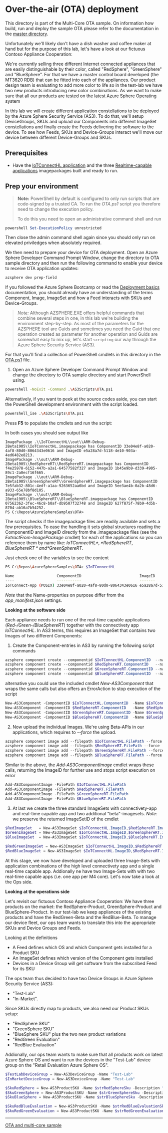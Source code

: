 # Over-the-air (OTA) deployment

This directory is part of the Multi-Core OTA sample. On information how build, run and deploy the sample OTA please refer 
to the documentation in the [master directory](../README.MD).

Unfortunately we'll likely don't have a dish washer and coffee maker at hand but for the purpose of this lab, 
let's have a look at our fictuous Contoso Appliance Cooperation:

We're currently selling three different Internet connected appliances that are easily distinguishable by their color,
called "RedSphere", "GreenSphere" and "BlueSphere". For that we have a master control board developed (the MT3620 RDB)
that can be fitted into each of the appliances. Our product design team is evaluating to add more color to life
so in the test-lab we have two new products introducing new color combinations.
As we want to make sure that all our products are tested on the latest Azure Sphere Operating system 

In this lab we will create different application constellations to be deployed by the Azure Sphere Security Service (AS3). To do that, 
we'll setup DeviceGroups, SKUs and upload our Components into different ImageSet constellations and finally 
create the Feeds delivering the software to the device. 
To see how Feeds, SKUs and Device-Groups interact we'll move our device between different Device-Groups and SKUs.
  
## Prerequisites

- Have the [IoTConnectHL application](../IoTConnectHL/README.MD) and the three [Realtime-capable applications](../RedSphereRT/README.MD) imagepackages built and ready to run.

## Prep your environment 
>**Note:** PowerShell by default is configured to only run scripts that are code-signed by a trusted CA. To run the *OTA.ps1* script you 
>therefore need to change the execution policy.
>
>To do this you need to open an administrative command shell and run
```Powershell
powershell Set-ExecutionPolicy unrestricted
```
Then close the admin command shell again since you should only run on elevated priviledges when absolutely required.

We then need to prepare your device for OTA deployment. Open an Azure Sphere Developer Command Prompt Window, change the directory to OTA sample directory and then
run the following command to enable your device to receive OTA application updates:
```sh
azsphere dev prep-field
```

If you followed the Azure Sphere Bootcamp or read the [Deployment basics](https://docs.microsoft.com/en-us/azure-sphere/deployment/deployment-concepts) documentation, you
should already have an understanding of the terms Component, Image, ImageSet and how a Feed interacts with SKUs and Device-Groups.

>*Note:* Although AZSPHERE.EXE offers helpful commands that combine several steps in one, in this lab we're building the
>environment step-by-step. As most of the parameters for the AZSPHERE tool are Guids and sometimes you need the Guid
>that one operation created as parameter for another operation and Guids are somewhat easy to mix up, let's start ```scripting``` our way 
>through the Azure Sphere Security Service (AS3).

For that you'll find a collection of PowerShell cmdlets in this directory in the [OTA.ps1](./OTA.ps1) file.

1. Open an Azure Sphere Developer Command Prompt Window and change the directory to OTA sample directory and start PowerShell using. 
```sh
powershell -NoExit -Command .\AS3Scripts\OTA.ps1
```

Alternatively, if you want to peek at the source codes aside, you can start the PowerShell development environment with the script loaded. 
```sh
powershell_ise .\AS3Scripts\OTA.ps1
```
Press **F5** to populate the cmdlets and run the script:

In both cases you should see output like
```
ImagePackage .\\IoTConnectHL\\out\\ARM-Debug-2Beta1905\\IoTConnectHL.imagepackage has ComponentID 33e04e8f-a020-4af8-80d0-8064343e0616 and ImageID e5a28a7d-5118-4e10-903a-4ed6482e8213.
ImagePackage .\\out\\ARM-Debug-2Beta1905\\RedSphereRT\\RedSphereRT.imagepackage has ComponentID f4e25978-6152-447b-a2a1-64577582f327 and ImageID 1b45e9b9-d339-4905-89c1-2a0ecf16f665.
ImagePackage .\\out\\ARM-Debug-2Beta1905\\GreenSphereRT\\GreenSphereRT.imagepackage has ComponentID 7e5fab32-801c-4edf-a1aa-9263652aa6bd and ImageID 5ee3ae4b-0a2b-48d6-a933-65e78bf8d105.
ImagePackage .\\out\\ARM-Debug-2Beta1905\\BlueSphereRT\\BlueSphereRT.imagepackage has ComponentID 07562362-3fec-46c8-b0af-db9507f32748 and ImageID 627f875f-78b9-4d5b-8704-ab16a7b54252.
PS C:\Repos\AzureSphereSamples\OTA>
```

The script checks if the imagepackage files are readily available and sets a few prerequisites. To ease the handling 
it sets global structures reading the ComponentID and ImageID directly from the .imagepackage files (see the *ExtractFrom-ImagePackage* cmdlet) 
for each of the applications so you can reference them by name like: *$IoTConnectHL*, *$RedSphereRT*, *$BlueSphereRT* and *$GreenSphereRT*. 

Just check one of the variables to see the content
```sh
PS C:\Repos\AzureSphereSamples\OTA> $IoTConnectHL

Name                   ComponentID                          ImageID                              FilePath                                                            
----                   -----------                          -------                              --------                                                            
IoTConnect-App (POSIX) 33e04e8f-a020-4af8-80d0-8064343e0616 e5a28a7d-5118-4e10-903a-4ed6482e8213 .\\IoTConnectHL\\out\\ARM-Debug-2Beta1905\\IoTConnectHL.imagepackage
```
*Note* that the Name-properties on purpose differ from the *app_manifest.json* settings.

**Looking at the software side**

Each appliance needs to run one of the real-time capable applications (*Red-/Green-/BlueSphereRT*) together with the connectivety app *IoTConnectHL*.
In AS3 terms, this requires an ImageSet that contains two Images of two different Components:
1. Create the Component-entries in AS3 by running the following script commands
```powershell
azsphere component create --componentid $IoTConnectHL.ComponentID  --name $IoTConnectHL.Name
azsphere component create --componentid $RedSphereRT.ComponentID   --name $RedSphereRT.Name
azsphere component create --componentid $GreenSphereRT.ComponentID --name $GreenSphereRT.Name
azsphere component create --componentid $BlueSphereRT.ComponentID  --name $BlueSphereRT.Name
```
alternative you could use the included cmdlet *New-AS3Component* that wraps the same calls but also offers an ErrorAction to stop execution of the script
```powershell
New-AS3Component -ComponentID $IoTConnectHL.ComponentID  -Name $IoTConnectHL.Name
New-AS3Component -ComponentID $RedSphereRT.ComponentID   -Name $RedSphereRT.Name
New-AS3Component -ComponentID $GreenSphereRT.ComponentID -Name $GreenSphereRT.Name
New-AS3Component -ComponentID $BlueSphereRT.ComponentID  -Name $BlueSphereRT.Name
```
2. Now upload the individual Images. We're using Beta-APIs in our applications, which requires to *--force* the upload.
```powershell
azsphere component image add --filepath $IoTConnectHL.FilePath --force
azsphere component image add --filepath $RedSphereRT.FilePath --force
azsphere component image add --filepath $GreenSphereRT.FilePath --force
azsphere component image add --filepath $BlueSphereRT.FilePath --force
```
Similar to the above, the *Add-AS3ComponentImage* cmdlet wraps these calls, returning the ImageID for further use and stops script execution on error
```powershell
Add-AS3ComponentImage -FilePath $IoTConnectHL.FilePath
Add-AS3ComponentImage -FilePath $RedSphereRT.FilePath
Add-AS3ComponentImage -FilePath $GreenSphereRT.FilePath
Add-AS3ComponentImage -FilePath $BlueSphereRT.FilePath
```
3. At last we create the three standard ImageSets with connectivety-app and real-time capable app and two additional "beta"-imagesets.
*Note:* we preserve the returned ImageSetID of the cmdlet
```powershell
$RedImageSet   = New-AS3ImageSet $IoTConnectHL.ImageID,$RedSphereRT.ImageID   -Name "Connected-RedSphere v1.0"
$GreenImageSet = New-AS3ImageSet $IoTConnectHL.ImageID,$GreenSphereRT.ImageID -Name "Connected-GreenSphere v1.0"
$BlueImageSet  = New-AS3ImageSet $IoTConnectHL.ImageID,$BlueSphereRT.ImageID  -Name "Connected-RedSphere v1.0"

$RedGreenImageSet = New-AS3ImageSet $IoTConnectHL.ImageID,$RedSphereRT.ImageID,$GreenSphereRT.ImageID  -Name "Connected-RedGreenSphere Beta1"
$RedBlueImageSet = New-AS3ImageSet $IoTConnectHL.ImageID,$RedSphereRT.ImageID,$BlueSphereRT.ImageID   -Name "Connected-RedBlueSphere Beta1"
```

At this stage, we now have developed and uploaded three Image-Sets with application combinations of the high level
connectivety app and a single real-time capable app. Addionally ne have two Image-Sets with
with two real-time capable apps (i.e. one app per M4 core).
Let's now take a look at the Ops side.

**Looking at the operations side**

Let's revisit our fictuous Contoso Appliance Cooperation: 
We have three products on the market: the RedSphere-Product, GreenSphere-Product and BlueSphere-Product. 
In our test-lab we keep appliances of the existing products and have the RedGreen-Beta and the RedBlue-Beta.
To manage our device fleet, our ops team wants to translate this into the appropriate SKUs and Device Groups and Feeds.

Looking at the definitions 
* A Feed defines which OS and which Component gets installed for a Product SKU
* An ImageSet defines which version of the Component gets installed
* Devices in a Device Group will get software from the subscribed Feed for its SKU

The ops team thus decided to have two Device Groups in Azure Sphere Security Service (AS3): 
* "Test-Lab" 
* "In-Market".

Since SKUs directly map to products, we also need our Product SKUs setup:
* "RedSphere SKU"
* "GreenSphere SKU"
* "BlueSphere SKU"
plus the two new product variations
* "RedGreen Evaluation"
* "RedBlue Evaluation"

Addionally, our ops team wants to make sure that all products work on latest Azure Sphere OS and want to run 
the devices in the "Test-Lab" device group on the "Retail Evaluation Azure Sphere OS".

```powershell
$TestLabDeviceGroup = New-AS3DeviceGroup -Name "Test-Lab"
$InMarketDeviceGroup = New-AS3DeviceGroup -Name "Test-Lab"
```

```powershell
$SkuRedSphere = New-AS3ProductSKU -Name $strRedSphereSku -Description "In-field product"
$SkuGreenSphere = New-AS3ProductSKU -Name $strGreenSphereSku -Description "In-field product"
$SkuBlueSphere = New-AS3ProductSKU -Name $strBlueSphereSku -Description "In-field product"

$SkuRedBlueEvaluation = New-AS3ProductSKU -Name $strRedBlueEvaluationSku -Description "Beta software only"
$SkuRedGreenEvaluation = New-AS3ProductSKU -Name $strRedGreenEvaluationSku -Description "Beta software only"
```
---
[OTA and multi-core sample](../README.MD)
